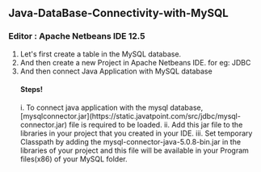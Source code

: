 ## Java-DataBase-Connectivity-with-MySQL
### Editor : Apache Netbeans IDE 12.5
<ol>
      <li>Let's first create a table in the MySQL database.</li>
      <li>And then create a new Project in Apache Netbeans IDE. for eg: JDBC</li>
      <li>And then connect Java Application with MySQL database</li>
      <h4>Steps!</h4>
      i. To connect java application with the mysql database, [mysqlconnector.jar](https://static.javatpoint.com/src/jdbc/mysql-connector.jar) file is
      required to be loaded.
      ii. Add this jar file to the libraries in your project that you created in your IDE.
      iii. Set temporary Classpath by adding the mysql-connector-java-5.0.8-bin.jar in the libraries of your project and this file will be available in your Program files(x86) of        your MySQL folder. 
</ol>
            
      
            
